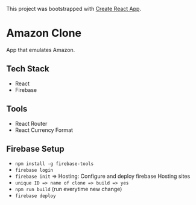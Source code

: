 This project was bootstrapped with [Create React App](https://github.com/facebook/create-react-app).

# Amazon Clone

App that emulates Amazon.

## Tech Stack
- React
- Firebase

## Tools
- React Router
- React Currency Format

## Firebase Setup
- `npm install -g firebase-tools`
- `firebase login`
- `firebase init` => Hosting: Configure and deploy firebase Hosting sites
- `unique ID => name of clone => build => yes`
- `npm run build` (run everytime new change)
- `firebase deploy`
